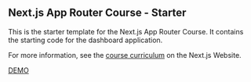 ## Next.js App Router Course - Starter

This is the starter template for the Next.js App Router Course. It contains the starting code for the dashboard application.

For more information, see the [course curriculum](https://nextjs.org/learn) on the Next.js Website.

<a href="https://nextjs-dashboard-delta-tawny-62.vercel.app/">DEMO</a>
